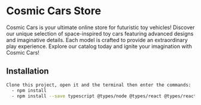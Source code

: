 # Cosmic Cars Store

Cosmic Cars is your ultimate online store for futuristic toy vehicles! Discover our unique selection of space-inspired toy cars featuring advanced designs and imaginative details. Each model is crafted to provide an extraordinary play experience. Explore our catalog today and ignite your imagination with Cosmic Cars!

## Installation

```bash
Clone this project, open it and the terminal then enter the commands:
  - npm install
  - npm install --save typescript @types/node @types/react @types/react-dom @types/jest
```
